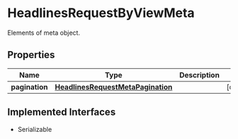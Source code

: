 

# HeadlinesRequestByViewMeta

Elements of meta object.

## Properties

Name | Type | Description | Notes
------------ | ------------- | ------------- | -------------
**pagination** | [**HeadlinesRequestMetaPagination**](HeadlinesRequestMetaPagination.md) |  |  [optional]


## Implemented Interfaces

* Serializable


